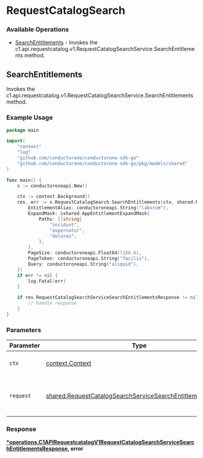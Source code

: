 # RequestCatalogSearch

### Available Operations

* [SearchEntitlements](#searchentitlements) - Invokes the c1.api.requestcatalog.v1.RequestCatalogSearchService.SearchEntitlements method.

## SearchEntitlements

Invokes the c1.api.requestcatalog.v1.RequestCatalogSearchService.SearchEntitlements method.

### Example Usage

```go
package main

import(
	"context"
	"log"
	"github.com/conductorone/conductorone-sdk-go"
	"github.com/conductorone/conductorone-sdk-go/pkg/models/shared"
)

func main() {
    s := conductoroneapi.New()

    ctx := context.Background()
    res, err := s.RequestCatalogSearch.SearchEntitlements(ctx, shared.RequestCatalogSearchServiceSearchEntitlementsRequest{
        EntitlementAlias: conductoroneapi.String("laborum"),
        ExpandMask: &shared.AppEntitlementExpandMask{
            Paths: []string{
                "incidunt",
                "aspernatur",
                "dolores",
            },
        },
        PageSize: conductoroneapi.Float64(7168.6),
        PageToken: conductoroneapi.String("facilis"),
        Query: conductoroneapi.String("aliquid"),
    })
    if err != nil {
        log.Fatal(err)
    }

    if res.RequestCatalogSearchServiceSearchEntitlementsResponse != nil {
        // handle response
    }
}
```

### Parameters

| Parameter                                                                                                                                  | Type                                                                                                                                       | Required                                                                                                                                   | Description                                                                                                                                |
| ------------------------------------------------------------------------------------------------------------------------------------------ | ------------------------------------------------------------------------------------------------------------------------------------------ | ------------------------------------------------------------------------------------------------------------------------------------------ | ------------------------------------------------------------------------------------------------------------------------------------------ |
| `ctx`                                                                                                                                      | [context.Context](https://pkg.go.dev/context#Context)                                                                                      | :heavy_check_mark:                                                                                                                         | The context to use for the request.                                                                                                        |
| `request`                                                                                                                                  | [shared.RequestCatalogSearchServiceSearchEntitlementsRequest](../../models/shared/requestcatalogsearchservicesearchentitlementsrequest.md) | :heavy_check_mark:                                                                                                                         | The request object to use for the request.                                                                                                 |


### Response

**[*operations.C1APIRequestcatalogV1RequestCatalogSearchServiceSearchEntitlementsResponse](../../models/operations/c1apirequestcatalogv1requestcatalogsearchservicesearchentitlementsresponse.md), error**

